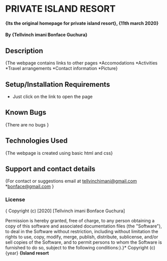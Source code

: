 # PRIVATE ISLAND RESORT
#### {Its the original homepage for private island resort}, {11th march 2020}
#### By **{Tellvinch imani   Bonface Guchura}**
## Description
{The webpage contains links to other pages
*Accomodations
*Activities
*Travel arrangements
*Contact information
*Picture}
## Setup/Installation Requirements
* Just click on the link to open the page
## Known Bugs
{There are no bugs }
## Technologies Used
{The webpage is created using basic html and css}
## Support and contact details
{For contact or suggestions email at tellvinchimani@gmail.com
*bonface@gmail.com
}
### License
{
Copyright (c) [2020] [Tellvinch imani  Bonface Guchura]

Permission is hereby granted, free of charge, to any person obtaining a copy
of this software and associated documentation files (the "Software"), to deal
in the Software without restriction, including without limitation the rights
to use, copy, modify, merge, publish, distribute, sublicense, and/or sell
copies of the Software, and to permit persons to whom the Software is
furnished to do so, subject to the following conditions:}.}*
Copyright (c) {year} **{Island resort**

